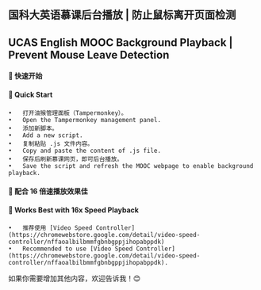
## 国科大英语慕课后台播放 | 防止鼠标离开页面检测

## UCAS English MOOC Background Playback | Prevent Mouse Leave Detection

#### 📌 快速开始

#### 📌 Quick Start
	•	打开油猴管理面板（Tampermonkey）。
	•	Open the Tampermonkey management panel.
	•	添加新脚本。
	•	Add a new script.
	•	复制粘贴 .js 文件内容。
	•	Copy and paste the content of .js file.
	•	保存后刷新慕课网页，即可后台播放。
	•	Save the script and refresh the MOOC webpage to enable background playback.

#### 🚀 配合 16 倍速播放效果佳

#### 🚀 Works Best with 16x Speed Playback
	•	推荐使用 [Video Speed Controller](https://chromewebstore.google.com/detail/video-speed-controller/nffaoalbilbmmfgbnbgppjihopabppdk)
	•	Recommended to use [Video Speed Controller](https://chromewebstore.google.com/detail/video-speed-controller/nffaoalbilbmmfgbnbgppjihopabppdk).

如果你需要增加其他内容，欢迎告诉我！😊
